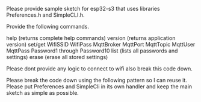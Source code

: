 Please provide sample sketch for esp32-s3 that uses libraries Preferences.h and SimpleCLI.h.

Provide the following commands.

help (returns complete help commands)
version (returns application version)
set/get WifiSSID WifiPass MqttBroker MqttPort MqttTopic MqttUser MqttPass Password1 through Password10
list (lists all passwords and settings)
erase (erase all stored settings)

Please dont provide any logic to connect to wifi also break this code down.

Please break the code down using the following pattern so I can reuse it. Please put Preferences and SimpleCli in its own handler and keep the main sketch as simple as possible.

